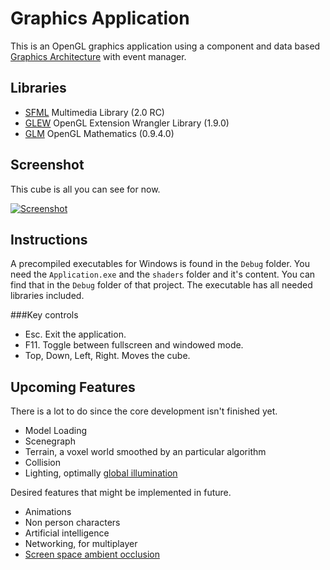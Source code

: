 Graphics Application
====================

This is an OpenGL graphics application using a component and data based [Graphics Architecture](https://github.com/ComputerGame/GraphicsArchitecture) with event manager.

Libraries
---------

- [SFML](http://www.sfml-dev.org/) Multimedia Library (2.0 RC)
- [GLEW](http://glew.sourceforge.net/) OpenGL Extension Wrangler Library (1.9.0)
- [GLM](http://glm.g-truc.net/) OpenGL Mathematics (0.9.4.0)

Screenshot
----------

This cube is all you can see for now.

[![Screenshot](http://danijar.org/wp-content/uploads/graphicsapplicationcube.png)](http://danijar.org/wp-content/uploads/graphicsapplicationcube.png)

Instructions
------------

A precompiled executables for Windows is found in the `Debug` folder. You need the `Application.exe` and the `shaders` folder and it's content. You can find that in the `Debug` folder of that project. The executable has all needed libraries included. 

###Key controls

- Esc. Exit the application.
- F11. Toggle between fullscreen and windowed mode.
- Top, Down, Left, Right. Moves the cube.

Upcoming Features
-----------------

There is a lot to do since the core development isn't finished yet.

- Model Loading
- Scenegraph
- Terrain, a voxel world smoothed by an particular algorithm
- Collision
- Lighting, optimally [global illumination](http://en.wikipedia.org/wiki/Global_illumination)

Desired features that might be implemented in future.

- Animations
- Non person characters
- Artificial intelligence
- Networking, for multiplayer
- [Screen space ambient occlusion](http://en.wikipedia.org/wiki/Screen_space_ambient_occlusion)
